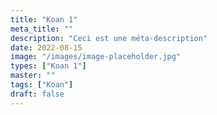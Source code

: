 ```yaml
---
title: "Koan 1"
meta_title: ""
description: "Ceci est une méta-description"
date: 2022-08-15
image: "/images/image-placeholder.jpg"
types: ["Koan 1"]
master: ""
tags: ["Koan"]
draft: false
---
```


